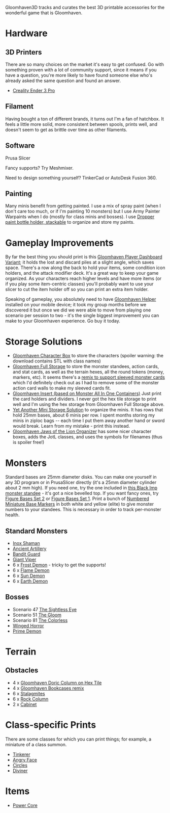 Gloomhaven3D tracks and curates the best 3D printable accessories for the wonderful game that is Gloomhaven.

# Hardware
## 3D Printers
There are so many choices on the market it's easy to get confused. Go with something proven with a lot of community support, since it means if you have a question, you're more likely to have found someone else who's already asked the same question and found an answer. 
* [Creality Ender 3 Pro](https://www.amazon.com/Comgrow-Creality-Printer-Upgrade-Certified/dp/B07GYRQVYV)

## Filament
Having bought a ton of different brands, it turns out I'm a fan of hatchbox. It feels a little more solid, more consistent between spools, prints well, and doesn't seem to get as brittle over time as other filaments.

## Software
Prusa Slicer

Fancy supports? Try Meshmixer.

Need to design something yourself? TinkerCad or AutoDesk Fusion 360.

## Painting
Many minis benefit from getting painted. I use a mix of spray paint (when I don't care too much, or if I'm painting 10 monsters) but I use Army Painter Warpaints when I do (mostly for class minis and bosses). I use [Dropper paint bottle holder, stackable](https://www.thingiverse.com/thing:3200860) to organize and store my paints. 

# Gameplay Improvements
By far the best thing you should print is this [Gloomhaven Player Dashboard Variant](https://www.thingiverse.com/thing:3625850); it holds the lost and discard piles at a slight angle, which saves space. There's a row along the back to hold your items, some condition icon holders, and the attack modifier deck. It's a great way to keep your game organized. As your characters reach higher levels and have more items (or if you play some item-centric classes) you'll probably want to use your slicer to cut the item holder off so you can print an extra item holder.

Speaking of gameplay, you absolutely need to have [Gloomhaven Helper](http://en.esotericsoftware.com/gloomhaven-helper) installed on your mobile device; it took my group months before we discovered it but once we did we were able to move from playing one scenario per session to two - it's the single biggest improvement you can make to your Gloomhaven experience. Go buy it today.

# Storage Solutions
* [Gloomhaven Character Box](https://www.thingiverse.com/thing:2994130) to store the characters (spoiler warning: the download contains STL with class names)
* [Gloomhaven Full Storage](https://www.thingiverse.com/thing:3658149) to store the monster standees, action cards, and stat cards, as well as the terrain hexes, all the round tokens (money, markers, etc). It seems there's a [remix to support sleeved monster cards](https://www.thingiverse.com/thing:4762529) which I'd definitely check out as I had to remove some of the monster action card walls to make my sleeved cards fit.
* [Gloomhaven Insert (based on Monster All In One Containers)](https://www.thingiverse.com/thing:3483482) Just print the card holders and dividers. I never got the hex tile storage to print well and I'm using the hex storage from Gloomhaven Full Storage above.
* [Yet Another Mini Storage Solution](https://www.thingiverse.com/thing:3073819) to organize the minis. It has rows that hold 25mm bases, about 6 minis per row. I spent months storing my minis in ziploc bags -- each time I put them away another hand or sword would break. Learn from my mistake - print this instead.
* [Gloomhaven Jaws of the Lion Organizer](https://www.thingiverse.com/thing:4512948) has some nicer character boxes, adds the JotL classes, and uses the symbols for filenames (thus is spoiler free!)

# Monsters

Standard bases are 25mm diameter disks. You can make one yourself in any 3D program or in PrusaSlicer directly (it's a 25mm diameter cylinder about 2 mm high). If you need one, try the one included in [this Black Imp monster standee](https://www.thingiverse.com/thing:3016299) - it's got a nice bevelled top. If you want fancy ones, try [Figure Bases Set 2](https://www.thingiverse.com/thing:2802448) or [Figure Bases Set 1](https://www.thingiverse.com/thing:2797144). Print a bunch of [Numbered Miniature Base Markers](https://www.thingiverse.com/thing:2872339) in both white and yellow (elite) to give monster numbers to your standees. This is necessary in order to track per-monster health.

## Standard Monsters
* [Inox Shaman](https://www.thingiverse.com/thing:3168879)
* [Ancient Artillery](https://www.thingiverse.com/thing:2942207)
* [Bandit Guard](https://www.thingiverse.com/thing:3150612)
* [Giant Viper](https://www.thingiverse.com/thing:3043522)
* 6 x [Frost Demon](https://www.thingiverse.com/thing:3432135) - tricky to get the supports!
* 6 x [Flame Demon](https://www.thingiverse.com/thing:3080818)
* 6 x [Sun Demon](https://www.thingiverse.com/thing:3107585)
* 6 x [Earth Demon](https://www.thingiverse.com/thing:2881452)


## Bosses
* Scenario 47 [The Sightless Eye](https://www.thingiverse.com/thing:3731432)
* Scenario 51 [The Gloom](https://www.thingiverse.com/thing:3676830)
* Scenario 81 [The Colorless](https://www.myminifactory.com/object/3d-print-the-colorless-savvas-162427)
* [Winged Horror](https://www.thingiverse.com/thing:3805700)
* [Prime Demon](https://www.thingiverse.com/thing:3922559)


# Terrain
## Obstacles
* 4 x [Gloomhaven Doric Column on Hex Tile](https://www.thingiverse.com/thing:4045165)
* 4 x [Gloomhaven Bookcases remix](https://www.thingiverse.com/thing:2758101)
* 6 x [Stalagmites](https://www.thingiverse.com/thing:2776232)
* 6 x [Rock Column](https://www.thingiverse.com/thing:2769270)
* 2 x [Cabinet](https://www.thingiverse.com/thing:2759363)

# Class-specific Prints
There are some classes for which you can print things; for example, a miniature of a class summon.

* [Tinkerer](/classes/tinkerer.md)
* [Angry Face](/classes/angryface.md)
* [Circles](/classes/circles.md)
* [Diviner](/classes/diviner.md)

# Items
* [Power Core](https://www.thingiverse.com/thing:3341494)

